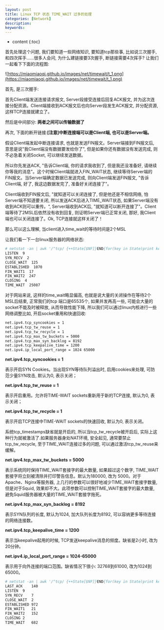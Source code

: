 ```yaml
---
layout: post
title: Linux TCP 状态 TIME_WAIT 过多的处理
categories: [Network]
description: 
keywords: 
---
```



* content
{:toc}




首先处理这个问题, 我们要知道一些网络知识, 要知道tcp那些事, 比如说三次握手, 和四次挥手......很多人会问, 为什么建链接要3次握手, 断链接需要4次挥手? 让我们一起看下下面的流程图: 

![https://miaomiaoqi.github.io/images/net/timewait/t_1.png](https://miaomiaoqi.github.io/images/net/timewait/t_1.png)

首先, 是三次握手: 

首先Client端发送连接请求报文, Server段接受连接后回复ACK报文, 并为这次连接分配资源。Client端接收到ACK报文后也向Server段发生ACK报文, 并分配资源, 这样TCP连接就建立了。

然后是中间部分:  **两者之间可以传输数据了**

再次, 下面的断开链接:**[注意]中断连接端可以是Client端, 也可以是Server端。**

假设Client端发起中断连接请求, 也就是发送FIN报文。Server端接到FIN报文后, 意思是说"我Client端没有数据要发给你了", 但是如果你还有数据没有发送完成, 则不必急着关闭Socket, 可以继续发送数据。

所以你先发送ACK, "告诉Client端, 你的请求我收到了, 但是我还没准备好, 请继续你等我的消息"。这个时候Client端就进入FIN_WAIT状态, 继续等待Server端的FIN报文。当Server端确定数据已发送完成, 则向Client端发送FIN报文, "告诉Client端, 好了, 我这边数据发完了, 准备好关闭连接了"。

Client端收到FIN报文后, "就知道可以关闭连接了, 但是他还是不相信网络, 怕Server端不知道要关闭, 所以发送ACK后进入TIME_WAIT状态, 如果Server端没有收到ACK则可以重传。“, Server端收到ACK后, "就知道可以断开连接了"。Client端等待了2MSL后依然没有收到回复, 则证明Server端已正常关闭, 那好, 我Client端也可以关闭连接了。Ok, TCP连接就这样关闭了！

那么可以这么理解, 当client进入time_wait的等待时间是2个MSL

让我们看一下一台linux服务器的网络状态: 

```bash
# netstat -an | awk '/^tcp/ {++State[$NF]}END{for(key in State)print key "\t" State[key]}'LAST_ACK  7
LISTEN  9
SYN_RECV  2
CLOSE_WAIT  125
ESTABLISHED  1070
FIN_WAIT1  17
FIN_WAIT2  247
CLOSING  4
TIME_WAIT  25087
```

对于网站来说, 这样的time_wait略显偏高, 也就是说大量的关闭操作在等待2个MSL后结束, 正常我们的tcp 端口是65535个, 如果并发再高一些, 可能会大量的socket不能及时被释放, 从而导致性能下降, 所以我们可以通过linux内核进行一些网络调整比如, 开启socket重用和快速回收: 

```bash
net.ipv4.tcp_syncookies = 1
net.ipv4.tcp_tw_reuse = 1
net.ipv4.tcp_tw_recycle = 1
net.ipv4.tcp_max_tw_buckets = 5000
net.ipv4.tcp_max_syn_backlog = 8192
net.ipv4.tcp_keepalive_time = 1200
net.ipv4.ip_local_port_range = 1024 65000
```

**net.ipv4.tcp_syncookies = 1**

表示开启SYN Cookies。当出现SYN等待队列溢出时, 启用cookies来处理, 可防范少量SYN攻击, 默认为0, 表示关闭；

**net.ipv4.tcp_tw_reuse = 1**

表示开启重用。允许将TIME-WAIT sockets重新用于新的TCP连接, 默认为0, 表示关闭；

**net.ipv4.tcp_tw_recycle = 1**

表示开启TCP连接中TIME-WAIT sockets的快速回收, 默认为0, 表示关闭。

系统tcp_timestamps缺省就是开启的, 所以当tcp_tw_recycle被开启后, 实际上这种行为就被激活了.如果服务器身处NAT环境, 安全起见, 通常要禁止tcp_tw_recycle, 至于TIME_WAIT连接过多的问题, 可以通过激活tcp_tw_reuse来缓解。

**net.ipv4.tcp_max_tw_buckets = 5000**

表示系统同时保持TIME_WAIT套接字的最大数量, 如果超过这个数字, TIME_WAIT套接字将立刻被清除并打印警告信息。默认为180000, 改为 5000。对于Apache、Nginx等服务器, 上几行的参数可以很好地减少TIME_WAIT套接字数量, 但是对于Squid, 效果却不大。此项参数可以控制TIME_WAIT套接字的最大数量, 避免Squid服务器被大量的TIME_WAIT套接字拖死。

**net.ipv4.tcp_max_syn_backlog = 8192**

表示SYN队列的长度, 默认为1024, 加大队列长度为8192, 可以容纳更多等待连接的网络连接数。

**net.ipv4.tcp_keepalive_time = 1200**

表示当keepalive起用的时候, TCP发送keepalive消息的频度。缺省是2小时, 改为20分钟。

**net.ipv4.ip_local_port_range = 1024-65000**

表示用于向外连接的端口范围。缺省情况下很小: 32768到61000, 改为1024到65000。

```bash
# netstat -an | awk '/^tcp/ {++State[$NF]}END{for(key in State)print key "\t" State[key]}'
LAST_ACK	140
LISTEN	9
SYN_RECV	7
CLOSE_WAIT	2
ESTABLISHED	972
FIN_WAIT1	21
FIN_WAIT2	152
CLOSING	2
TIME_WAIT	682
```

